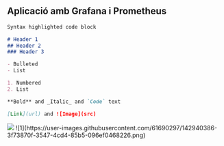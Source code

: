 ## Aplicació amb Grafana i Prometheus

```markdown
Syntax highlighted code block

# Header 1
## Header 2
### Header 3

- Bulleted
- List

1. Numbered
2. List

**Bold** and _Italic_ and `Code` text

[Link](url) and ![Image](src)
```
<img style="text-align: center" src="https://user-images.githubusercontent.com/61690297/142940386-3f73870f-3547-4cd4-85b5-096ef0468226.png"/>
![1](https://user-images.githubusercontent.com/61690297/142940386-3f73870f-3547-4cd4-85b5-096ef0468226.png)
